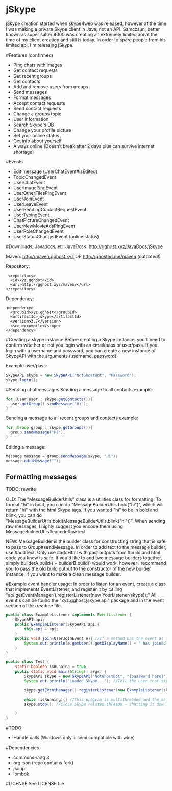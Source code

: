 # jSkype
jSkype creation started when skype4web was released, however at the time I was making a private Skype client in Java, not an API. Samczsun, better known as super salter 9000 was creating an extremely limited api at the time of my client creation and still is today. In order to spare people from his limited api, I'm releasing jSkype. 

#Features (confirmed)
- Ping chats with images
- Get contact requests
- Get recent groups
- Get contacts
- Add and remove users from groups
- Send messages
- Format messages
- Accept contact requests
- Send contact requests
- Change a groups topic
- User information
- Search Skype's DB
- Change your profile picture
- Set your online status
- Get info about yourself
- Always online (Doesn't break after 2 days plus can survive internet shortage)
 
#Events
- Edit message (UserChatEvent#isEdited)
- TopicChangedEvent
- UserChatEvent
- UserImagePingEvent
- UserOtherFilesPingEvent
- UserJoinEvent
- UserLeaveEvent
- UserPendingContactRequestEvent
- UserTypingEvent
- ChatPictureChangedEvent
- UserNewMovieAdsPingEvent
- UserRoleChangedEvent
- UserStatusChangedEvent (online status)

#Downloads, Javadocs, etc
JavaDocs: http://gghost.xyz/JavaDocs/jSkype

Maven: http://maven.gghost.xyz OR http://ghosted.me/maven (outdated!)

Repository:
```
 <repository>
  <id>xyz.gghost</id>
  <url>http://gghost.xyz/maven/</url>
</repository>
```
Dependency:
```
<dependency>
  <groupId>xyz.gghost</groupId>
  <artifactId>jskype</artifactId>
  <version>3.7</version>
  <scope>compile</scope>
</dependency>
```

#Creating a skype instance
Before creating a Skype instance, you'll need to confirm whether or not you login with an email/pass or user/pass. If you login with a username and password, you can create a new instance of SkypeAPI with the arguments (username, password).

Example user/pass: 
```java
SkypeAPI skype = new SkypeAPI("NotGhostBot", "Password");
skype.login();
```

#Sending chat messages
Sending a message to all contacts example:
```java
for (User user : skype.getContacts()){
  user.getGroup().sendMessage("Hi");
}
```
Sending a message to all recent groups and contacts example:
```java
for (Group group : skype.getGroups()){
  group.sendMessage("Hi");
}
```
Editing a message:
```java
Message message = group.sendMessage(skype, "Hi");
message.editMessage("");
```
## Formatting messages
TODO: rewrite

OLD: The "MessageBuilderUtils" class is a utilities class for formatting. To format "hi" in bold, you can do "MessageBuilderUtils.bold("hi")", which will return "hi" with the html Skype tags. If you wanted "hi" to be in bold and blink, you can do "MessageBuilderUtils.bold(MessageBuilderUtils.blink("hi"))". When sending raw messages, I highly suggest you encode them using MessageBuilderUtils#encodeRawText

NEW: MessageBuilder is the builder class for constructing string that is safe to pass to Group#sendMessage. In order to add text to the message builder, use #addText. Only use #addHtml with past outputs from #build and html code you know is safe. If you'd like to add two message builders together, simply builderA.build() + builderB.build() would work, however I recommend you to pass the old build output to the constructor of the new builder instance, if you want to make a clean message builder. 

#Example event handler usage:
In order to listen for an event, create a class that implements EventListener, and register it by calling "api.getEventManager().registerListener(new YourListener(skype));" All event's can be found the "xyz.gghost.jskype.api" package and in the event section of this readme file. 

```java
public class ExampleListener implements EventListener {
    SkypeAPI api;
    public ExampleListener(SkypeAPI api){
        this.api = api;
    }
    public void join(UserJoinEvent e){ //If a method has the event as the only argument, it will get invoked once the events trigger(join/chat/leave/etc) has been called. 
        System.out.println(e.getUser().getDisplayName() + " has joined " + e.getGroup().getChatId());
    }
}

public class Test {
    static boolean isRunning = true;
    public static void main(String[] args) {
        SkypeAPI skype = new SkypeAPI("NotGhostBot", "{password here}"); //login
        System.out.println("Loaded Skype..."); //Tell the user that skype has fully initialized - getting contacts, recent, etc can take a few seconds

        skype.getEventManager().registerListener(new ExampleListener(skype)); //Register listener

        while (isRunning){} //This program is multithreaded and the main thread doesn't get used, so you'll want an (infinite) delay to keep the program open.
        skype.stop(); //Close Skype related threads - shutting it down

    }
}
```

#TODO
- Handle calls (Windows only + semi compatible with wine)

#Dependencies
- commons-lang 3
- org.json (repo contains fork)
- jsoup 
- lombok

#LICENSE
See LICENSE file 
